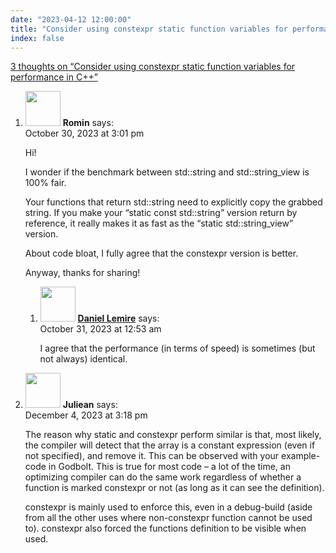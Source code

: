 ```yaml
---
date: "2023-04-12 12:00:00"
title: "Consider using constexpr static function variables for performance in C++"
index: false
---
```


[3 thoughts on &ldquo;Consider using constexpr static function variables for performance in C++&rdquo;](/lemire/blog/2023/04-12-consider-using-constexpr-static-function-variables-for-performance)

<ol class="comment-list">
<li id="comment-655842" class="comment even thread-even depth-1 parent">
<div class="comment-author vcard">
<img alt src="https://secure.gravatar.com/avatar/c20d4fcfaa4f97727d53f213935fcd15?s=56&#038;d=mm&#038;r=g" srcset="https://secure.gravatar.com/avatar/c20d4fcfaa4f97727d53f213935fcd15?s=112&#038;d=mm&#038;r=g 2x" class="avatar avatar-56 photo" height="56" width="56" decoding="async" /> <b class="fn">Romin</b> <span class="says">says:</span> </div>
<div class="comment-metadata"><time datetime="2023-10-30T15:01:30+00:00">October 30, 2023 at 3:01 pm</time></a> </div>
<div class="comment-content">
<p>Hi!</p>
<p>I wonder if the benchmark between std::string and std::string_view is 100% fair.</p>
<p>Your functions that return std::string need to explicitly copy the grabbed string. If you make your &ldquo;static const std::string&rdquo; version return by reference, it really makes it as fast as the &ldquo;static std::string_view&rdquo; version.</p>
<p>About code bloat, I fully agree that the constexpr version is better.</p>
<p>Anyway, thanks for sharing!</p>
</div>
<ol class="children">
<li id="comment-655851" class="comment byuser comment-author-lemire bypostauthor odd alt depth-2">
<div class="comment-author vcard">
<img alt src="https://secure.gravatar.com/avatar/2ca999bef9535950f5b84281a4dab006?s=56&#038;d=mm&#038;r=g" srcset="https://secure.gravatar.com/avatar/2ca999bef9535950f5b84281a4dab006?s=112&#038;d=mm&#038;r=g 2x" class="avatar avatar-56 photo" height="56" width="56" decoding="async" /> <b class="fn"><a href="https://lemire.me/en/" class="url" rel="ugc">Daniel Lemire</a></b> <span class="says">says:</span> </div>
<div class="comment-metadata"><time datetime="2023-10-31T00:53:17+00:00">October 31, 2023 at 12:53 am</time></a> </div>
<div class="comment-content">
<p>I agree that the performance (in terms of speed) is sometimes (but not always) identical.</p>
</div>
</li>
</ol>
</li>
<li id="comment-656628" class="comment even thread-odd thread-alt depth-1">
<div class="comment-author vcard">
<img alt src="https://secure.gravatar.com/avatar/cc12eb7066fa3426487ceb067d7f2987?s=56&#038;d=mm&#038;r=g" srcset="https://secure.gravatar.com/avatar/cc12eb7066fa3426487ceb067d7f2987?s=112&#038;d=mm&#038;r=g 2x" class="avatar avatar-56 photo" height="56" width="56" loading="lazy" decoding="async" /> <b class="fn">Juliean</b> <span class="says">says:</span> </div>
<div class="comment-metadata"><time datetime="2023-12-04T15:18:02+00:00">December 4, 2023 at 3:18 pm</time></a> </div>
<div class="comment-content">
<p>The reason why static and constexpr perform similar is that, most likely, the compiler will detect that the array is a constant expression (even if not specified), and remove it. This can be observed with your example-code in Godbolt. This is true for most code &#8211; a lot of the time, an optimizing compiler can do the same work regardless of whether a function is marked constexpr or not (as long as it can see the definition).</p>
<p>constexpr is mainly used to enforce this, even in a debug-build (aside from all the other uses where non-constexpr function cannot be used to). constexpr also forced the functions definition to be visible when used.</p>
</div>
</li>
</ol>

